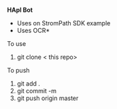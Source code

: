 **HApI Bot**

- Uses on StromPath SDK example
- Uses OCR*



To use

1. git clone < this repo>


To push

1. git add .
2. git commit -m <commit message>
3. git push origin master
